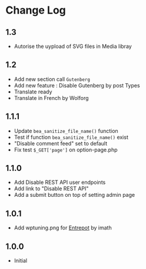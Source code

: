 # Change Log

## 1.3
- Autorise the uypload of SVG files in Media libray

## 1.2
- Add new section call `Gutenberg`
- Add new feature : Disable Gutenberg by post Types
- Translate ready
- Translate in French by Wolforg

## 1.1.1
- Update `bea_sanitize_file_name()` function
- Test if function `bea_sanitize_file_name()` exist
- "Disable comment feed" set to default
- Fix test `$_GET['page']` on option-page.php

## 1.1.0
- Add Disable REST API user endpoints
- Add link to "Disable REST API"
- Add a submit button on top of setting admin page

## 1.0.1
- Add wptuning.png for [Entrepot](https://github.com/imath/entrepot/ "Entrepot") by imath

## 1.0.0

- Initial
